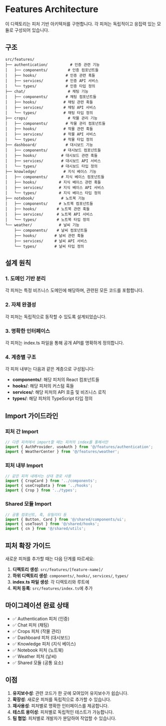 # Features Architecture

이 디렉토리는 피처 기반 아키텍처를 구현합니다. 각 피처는 독립적이고 응집력 있는 모듈로 구성되어 있습니다.

## 구조

```
src/features/
├── authentication/          # 인증 관련 기능
│   ├── components/         # 인증 컴포넌트들
│   ├── hooks/             # 인증 관련 훅들
│   ├── services/          # 인증 API 서비스
│   └── types/             # 인증 타입 정의
├── chat/                   # 채팅 기능
│   ├── components/        # 채팅 컴포넌트들
│   ├── hooks/            # 채팅 관련 훅들
│   ├── services/         # 채팅 API 서비스
│   └── types/            # 채팅 타입 정의
├── crops/                  # 작물 관리 기능
│   ├── components/        # 작물 관리 컴포넌트들
│   ├── hooks/            # 작물 관련 훅들
│   ├── services/         # 작물 API 서비스
│   └── types/            # 작물 타입 정의
├── dashboard/             # 대시보드 기능
│   ├── components/       # 대시보드 컴포넌트들
│   ├── hooks/           # 대시보드 관련 훅들
│   ├── services/        # 대시보드 API 서비스
│   └── types/           # 대시보드 타입 정의
├── knowledge/            # 지식 베이스 기능
│   ├── components/      # 지식 베이스 컴포넌트들
│   ├── hooks/          # 지식 베이스 관련 훅들
│   ├── services/       # 지식 베이스 API 서비스
│   └── types/          # 지식 베이스 타입 정의
├── notebook/            # 노트북 기능
│   ├── components/     # 노트북 컴포넌트들
│   ├── hooks/         # 노트북 관련 훅들
│   ├── services/      # 노트북 API 서비스
│   └── types/         # 노트북 타입 정의
└── weather/            # 날씨 기능
    ├── components/    # 날씨 컴포넌트들
    ├── hooks/        # 날씨 관련 훅들
    ├── services/     # 날씨 API 서비스
    └── types/        # 날씨 타입 정의
```

## 설계 원칙

### 1. 도메인 기반 분리
각 피처는 특정 비즈니스 도메인에 해당하며, 관련된 모든 코드를 포함합니다.

### 2. 자체 완결성
각 피처는 독립적으로 동작할 수 있도록 설계되었습니다.

### 3. 명확한 인터페이스
각 피처는 index.ts 파일을 통해 공개 API를 명확하게 정의합니다.

### 4. 계층별 구조
각 피처 내부는 다음과 같은 계층으로 구성됩니다:
- **components/**: 해당 피처의 React 컴포넌트들
- **hooks/**: 해당 피처의 커스텀 훅들
- **services/**: 해당 피처의 API 호출 및 비즈니스 로직
- **types/**: 해당 피처의 TypeScript 타입 정의

## Import 가이드라인

### 피처 간 Import
```typescript
// 다른 피처에서 import할 때는 피처의 index를 통해서만
import { AuthProvider, useAuth } from '@/features/authentication';
import { WeatherCenter } from '@/features/weather';
```

### 피처 내부 Import
```typescript
// 같은 피처 내에서는 상대 경로 사용
import { CropCard } from '../components';
import { useCropData } from '../hooks';
import { Crop } from '../types';
```

### Shared 모듈 Import
```typescript
// 공통 컴포넌트, 훅, 유틸리티 등
import { Button, Card } from '@/shared/components/ui';
import { useToast } from '@/shared/hooks';
import { cn } from '@/shared/utils';
```

## 피처 확장 가이드

새로운 피처를 추가할 때는 다음 단계를 따르세요:

1. **디렉토리 생성**: `src/features/[feature-name]/`
2. **하위 디렉토리 생성**: `components/`, `hooks/`, `services/`, `types/`
3. **index.ts 파일 생성**: 각 디렉토리와 루트에
4. **피처 등록**: `src/features/index.ts`에 추가

## 마이그레이션 완료 상태

- ✅ Authentication 피처 (인증)
- ✅ Chat 피처 (채팅)
- ✅ Crops 피처 (작물 관리)
- ✅ Dashboard 피처 (대시보드)
- ✅ Knowledge 피처 (지식 베이스)
- ✅ Notebook 피처 (노트북)
- ✅ Weather 피처 (날씨)
- ✅ Shared 모듈 (공통 요소)

## 이점

1. **유지보수성**: 관련 코드가 한 곳에 모여있어 유지보수가 쉽습니다.
2. **확장성**: 새로운 피처를 독립적으로 추가할 수 있습니다.
3. **재사용성**: 피처별로 명확한 인터페이스를 제공합니다.
4. **테스트 용이성**: 피처별로 독립적인 테스트가 가능합니다.
5. **팀 협업**: 피처별로 개발자가 분담하여 작업할 수 있습니다.